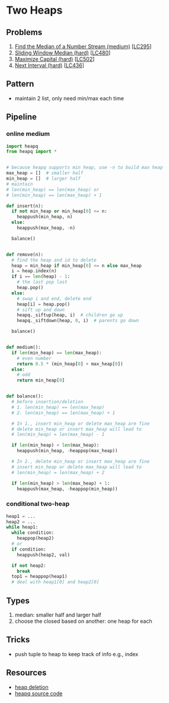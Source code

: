 # Two Heaps

## Problems

1. [Find the Median of a Number Stream (medium)]()
[[LC295](https://leetcode.com/problems/find-median-from-data-stream/)]
1. [Sliding Window Median (hard)]()
[[LC480](https://leetcode.com/problems/sliding-window-median/)]
1. [Maximize Capital (hard)]()
[[LC502](https://leetcode.com/problems/ipo/)]
1. [Next Interval (hard)]()
[[LC436](https://leetcode.com/problems/find-right-interval/)]

## Pattern

- maintain 2 list, only need min/max each time

## Pipeline

### online medium
```python
import heapq
from heapq import *


# because heapq supports min heap, use -n to build max heap
max_heap = []  # smaller half
min_heap = []  # larger half
# maintain
# len(min_heap) == len(max_heap) or
# len(min_heap) == len(max_heap) + 1

def insert(n):
  if not min_heap or min_heap[0] <= n:
    heappush(min_heap, n)
  else:
    heappush(max_heap, -n)

  balance()


def remove(n):
  # find the heap and id to delete
  heap = min_heap if min_heap[0] <= n else max_heap
  i = heap.index(n)
  if i == len(heap) - 1:
    # the last pop last
    heap.pop()
  else:
    # swap i and end, delete end
    heap[i] = heap.pop()
    # sift up and down
    heapq._siftup(heap, i)  # children go up
    heapq._siftdown(heap, 0, i)  # parents go down

  balance()


def medium():
  if len(min_heap) == len(max_heap):
    # even number
    return 0.5 * (min_heap[0] + max_heap[0])
  else:
    # odd
    return min_heap[0]


def balance():
  # before insertion/deletion
  # 1. len(min_heap) == len(max_heap)
  # 2. len(min_heap) == len(max_heap) + 1

  # In 1., insert min_heap or delete max_heap are fine
  # delete min_heap or insert max_heap will lead to
  # len(min_heap) = len(max_heap) - 1

  if len(min_heap) < len(max_heap):
    heappush(min_heap, -heappop(max_heap))

  # In 2., delete min_heap or insert max_heap are fine
  # insert min_heap or delete max_heap will lead to
  # len(min_heap) = len(max_heap) + 2

  if len(min_heap) > len(max_heap) + 1:
    heappush(max_heap, -heappop(min_heap))

```

### conditional two-heap
```python
heap1 = ...
heap2 = ...
while heap1:
  while condition:
    heappop(heap2)
  # or
  if condition:
    heappush(heap2, val)

  if not heap2:
    break
  top1 = heappop(heap1)
  # deal with heap1[0] and heap2[0]
```

## Types

1. median: smaller half and larger half
1. choose the closed based on another: one heap for each

## Tricks

- push tuple to heap to keep track of info e.g., index

## Resources

- [heap deletion](http://www.mathcs.emory.edu/~cheung/Courses/171/Syllabus/9-BinTree/heap-delete.html)
- [heapq source code](https://github.com/python/cpython/blob/a09bc3a404befca197b5d9959a9c62110ee61d77/Lib/heapq.py)
